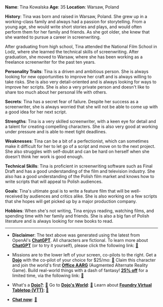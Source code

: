 **Name**: Tina Kowalska
**Age**: 35
**Location**: Warsaw, Poland

**History**: Tina was born and raised in Warsaw, Poland. She grew up in a working-class family and always had a passion for storytelling. From a young age, she would write short stories and plays, and would often perform them for her family and friends. As she got older, she knew that she wanted to pursue a career in screenwriting.

After graduating from high school, Tina attended the National Film School in Lodz, where she learned the technical skills of screenwriting. After graduation, she moved to Warsaw, where she has been working as a freelance screenwriter for the past ten years.

**Personality Traits**: Tina is a driven and ambitious person. She is always looking for new opportunities to improve her craft and is always willing to take risks. She is also very detail-oriented and is always looking for ways to improve her scripts. She is also a very private person and doesn't like to share too much about her personal life with others.

**Secrets**: Tina has a secret fear of failure. Despite her success as a screenwriter, she is always worried that she will not be able to come up with a good idea for her next script.

**Strengths**: Tina is a very skilled screenwriter, with a keen eye for detail and a talent for creating compelling characters. She is also very good at working under pressure and is able to meet tight deadlines.

**Weaknesses**: Tina can be a bit of a perfectionist, which can sometimes make it difficult for her to let go of a script and move on to the next project. She also struggles with self-doubt and can be hard on herself when she doesn't think her work is good enough.

**Technical Skills**: Tina is proficient in screenwriting software such as Final Draft and has a good understanding of the film and television industry. She also has a good understanding of the Polish film market and knows how to write scripts that will appeal to Polish audiences.

**Goals**: Tina's ultimate goal is to write a feature film that will be well-received by audiences and critics alike. She is also working on a few scripts that she hopes will get picked up by a major production company.

**Hobbies**: When she's not writing, Tina enjoys reading, watching films, and spending time with her family and friends. She is also a big fan of Polish literature and is always looking for new books to read.


---
* **Disclaimer**: The text above was generated using the latest from OpenAI's [**ChatGPT**](https://openai.com/blog/chatgpt/).  All characters are fictional.  To learn more about [**ChatGPT**](https://openai.com/blog/chatgpt/) (or to try it yourself), please click the following link: [:closed_book:](https://openai.com/blog/chatgpt/)

* Missions are to the lower left of your screen, co-pilots to the right. Get a [**Dojo**](https://workmates.live/marketplace) with the co-pilot of your choice for $25/mo: [:green_book:](https://workmates.live/marketplace) Claim this character and join the world's first [**Office AARG**](https://dojos.world) (Augmented Alternate Reality Game). Build real-world things with a dash of fantasy! [**25% off**](https://blog.workmates.live/deal-on-a-dojo) for a limited time, via the following link: [:green_book:](https://blog.workmates.live/deal-on-a-dojo) 

* What's a [**Dojo?**](https://workdojos.com): [:blue_book:](https://workdojos.com)  Go to [**Dojo's World**](https://dojos.world): [:blue_book:](https://dojos.world)  Learn about [**Foundry Virtual Tabletop (VTT)**](https://foundryvtt.com): [:closed_book:](https://foundryvtt.com/)

* [**Chat now**](https://chat.workmates.live/channel/support): [:ledger:](https://chat.workmates.live/channel/support)